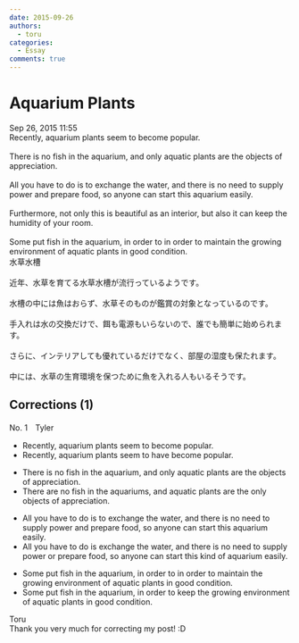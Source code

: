 ```yaml
---
date: 2015-09-26
authors:
  - toru
categories:
  - Essay
comments: true
---
```


# Aquarium Plants
<div class="date">Sep 26, 2015 11:55</div>
<div id="post"><div id="body_show_ori">
Recently, aquarium plants seem to become popular.<br/><br/>There is no fish in the aquarium, and only aquatic plants are the objects of appreciation.<br/><br/>All you have to do is to exchange the water, and there is no need to supply power and prepare food, so anyone can start this aquarium easily.<br/><br/>Furthermore, not only this is beautiful as an interior, but also it can keep the humidity of your room.<br/><br/>Some put fish in the aquarium, in order to in order to maintain the growing environment of aquatic plants in good condition.
</div></div>

<!-- more -->

<div id="post_ja"><div id="body_show_mo">
水草水槽<br/><br/>近年、水草を育てる水草水槽が流行っているようです。<br/><br/>水槽の中には魚はおらず、水草そのものが鑑賞の対象となっているのです。<br/><br/>手入れは水の交換だけで、餌も電源もいらないので、誰でも簡単に始められます。<br/><br/>さらに、インテリアしても優れているだけでなく、部屋の湿度も保たれます。<br/><br/>中には、水草の生育環境を保つために魚を入れる人もいるそうです。
</div></div>

## Corrections (1)
<div id="block"><div class="first_name"> No. 1　<span class="just_name">Tyler</span></div><div id="block2">
<ul class="correction_field">
<li class="incorrect">Recently, aquarium plants seem to become popular.</li>
<li class="corrected correct">
Recently, aquarium plants seem to have become popular.
</li>
</ul>
<ul class="correction_field">
<li class="incorrect">There is no fish in the aquarium, and only aquatic plants are the objects of appreciation.</li>
<li class="corrected correct">
There are no fish in the aquariums, and aquatic plants are the only objects of appreciation.
</li>
</ul>
<ul class="correction_field">
<li class="incorrect">All you have to do is to exchange the water, and there is no need to supply power and prepare food, so anyone can start this aquarium easily.</li>
<li class="corrected correct">
All you have to do is exchange the water, and there is no need to supply power or prepare food, so anyone can start this kind of aquarium easily.
</li>
</ul>
<ul class="correction_field">
<li class="incorrect">Some put fish in the aquarium, in order to in order to maintain the growing environment of aquatic plants in good condition.</li>
<li class="corrected correct">
Some put fish in the aquarium, in order to keep the growing environment of aquatic plants in good condition.
</li>
</ul>
</div><div class="name"><span class="just_name">Toru</span><br>
Thank you very much for correcting my post! :D
</div>
</div>
